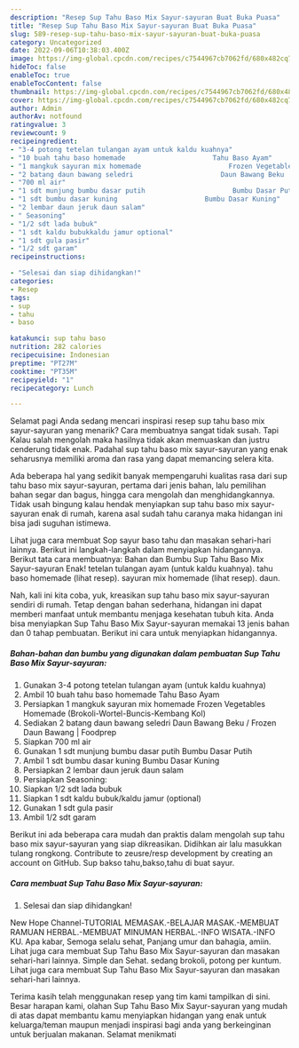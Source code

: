 ```yaml
---
description: "Resep Sup Tahu Baso Mix Sayur-sayuran Buat Buka Puasa"
title: "Resep Sup Tahu Baso Mix Sayur-sayuran Buat Buka Puasa"
slug: 589-resep-sup-tahu-baso-mix-sayur-sayuran-buat-buka-puasa
category: Uncategorized
date: 2022-09-06T10:38:03.400Z
image: https://img-global.cpcdn.com/recipes/c7544967cb7062fd/680x482cq70/sup-tahu-baso-mix-sayur-sayuran-foto-resep-utama.jpg
hideToc: false
enableToc: true
enableTocContent: false
thumbnail: https://img-global.cpcdn.com/recipes/c7544967cb7062fd/680x482cq70/sup-tahu-baso-mix-sayur-sayuran-foto-resep-utama.jpg
cover: https://img-global.cpcdn.com/recipes/c7544967cb7062fd/680x482cq70/sup-tahu-baso-mix-sayur-sayuran-foto-resep-utama.jpg
author: Admin
authorAv: notfound
ratingvalue: 3
reviewcount: 9
recipeingredient:
- "3-4 potong tetelan tulangan ayam untuk kaldu kuahnya"
- "10 buah tahu baso homemade                      Tahu Baso Ayam"
- "1 mangkuk sayuran mix homemade                      Frozen Vegetables Homemade BrokoliWortelBuncisKembang Kol"
- "2 batang daun bawang seledri                      Daun Bawang Beku  Frozen Daun Bawang  Foodprep"
- "700 ml air"
- "1 sdt munjung bumbu dasar putih                      Bumbu Dasar Putih"
- "1 sdt bumbu dasar kuning                      Bumbu Dasar Kuning"
- "2 lembar daun jeruk daun salam"
- " Seasoning"
- "1/2 sdt lada bubuk"
- "1 sdt kaldu bubukkaldu jamur optional"
- "1 sdt gula pasir"
- "1/2 sdt garam"
recipeinstructions:

- "Selesai dan siap dihidangkan!"
categories:
- Resep
tags:
- sup
- tahu
- baso

katakunci: sup tahu baso 
nutrition: 282 calories
recipecuisine: Indonesian
preptime: "PT27M"
cooktime: "PT35M"
recipeyield: "1"
recipecategory: Lunch

---
```



Selamat pagi Anda sedang mencari inspirasi resep sup tahu baso mix sayur-sayuran yang menarik? Cara membuatnya sangat tidak susah. Tapi Kalau salah mengolah maka hasilnya tidak akan memuaskan dan justru cenderung tidak enak. Padahal sup tahu baso mix sayur-sayuran yang enak seharusnya memiliki aroma dan rasa yang dapat memancing selera kita.


Ada beberapa hal yang sedikit banyak mempengaruhi kualitas rasa dari sup tahu baso mix sayur-sayuran, pertama dari jenis bahan, lalu pemilihan bahan segar dan bagus, hingga cara mengolah dan menghidangkannya. Tidak usah bingung kalau hendak menyiapkan sup tahu baso mix sayur-sayuran enak di rumah, karena asal sudah tahu caranya maka hidangan ini bisa jadi suguhan istimewa.

Lihat juga cara membuat Sop sayur baso tahu dan masakan sehari-hari lainnya. Berikut ini langkah-langkah dalam menyiapkan hidangannya. Berikut tata cara membuatnya: Bahan dan Bumbu Sup Tahu Baso Mix Sayur-sayuran Enak! tetelan tulangan ayam (untuk kaldu kuahnya). tahu baso homemade (lihat resep). sayuran mix homemade (lihat resep). daun.


Nah, kali ini kita coba, yuk, kreasikan sup tahu baso mix sayur-sayuran sendiri di rumah. Tetap dengan bahan sederhana, hidangan ini dapat memberi manfaat untuk membantu menjaga kesehatan tubuh kita. Anda bisa menyiapkan Sup Tahu Baso Mix Sayur-sayuran memakai 13 jenis bahan dan 0 tahap pembuatan. Berikut ini cara untuk menyiapkan hidangannya.

<!--inarticleads1-->

##### Bahan-bahan dan bumbu yang digunakan dalam pembuatan Sup Tahu Baso Mix Sayur-sayuran:

1. Gunakan 3-4 potong tetelan tulangan ayam (untuk kaldu kuahnya)
1. Ambil 10 buah tahu baso homemade                      Tahu Baso Ayam
1. Persiapkan 1 mangkuk sayuran mix homemade                      Frozen Vegetables Homemade (Brokoli-Wortel-Buncis-Kembang Kol)
1. Sediakan 2 batang daun bawang seledri                      Daun Bawang Beku / Frozen Daun Bawang | Foodprep
1. Siapkan 700 ml air
1. Gunakan 1 sdt munjung bumbu dasar putih                      Bumbu Dasar Putih
1. Ambil 1 sdt bumbu dasar kuning                      Bumbu Dasar Kuning
1. Persiapkan 2 lembar daun jeruk daun salam
1. Persiapkan  Seasoning:
1. Siapkan 1/2 sdt lada bubuk
1. Siapkan 1 sdt kaldu bubuk/kaldu jamur (optional)
1. Gunakan 1 sdt gula pasir
1. Ambil 1/2 sdt garam


Berikut ini ada beberapa cara mudah dan praktis dalam mengolah sup tahu baso mix sayur-sayuran yang siap dikreasikan. Didihkan air lalu masukkan tulang rongkong. Contribute to zeusre/resp development by creating an account on GitHub. Sup bakso tahu,bakso,tahu di buat sayur. 

<!--inarticleads2-->

##### Cara membuat Sup Tahu Baso Mix Sayur-sayuran:


1. Selesai dan siap dihidangkan!

New Hope Channel-TUTORIAL MEMASAK.-BELAJAR MASAK.-MEMBUAT RAMUAN HERBAL.-MEMBUAT MINUMAN HERBAL.-INFO WISATA.-INFO KU. Apa kabar, Semoga selalu sehat, Panjang umur dan bahagia, amiin. Lihat juga cara membuat Sup Tahu Baso Mix Sayur-sayuran dan masakan sehari-hari lainnya. Simple dan Sehat. sedang brokoli, potong per kuntum. Lihat juga cara membuat Sup Tahu Baso Mix Sayur-sayuran dan masakan sehari-hari lainnya. 

Terima kasih telah menggunakan resep yang tim kami tampilkan di sini. Besar harapan kami, olahan Sup Tahu Baso Mix Sayur-sayuran yang mudah di atas dapat membantu kamu menyiapkan hidangan yang enak untuk keluarga/teman maupun menjadi inspirasi bagi anda yang berkeinginan untuk berjualan makanan. Selamat menikmati
